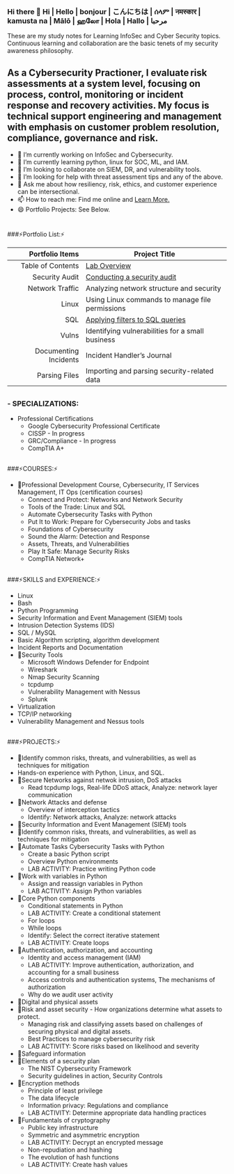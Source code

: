 ### Hi there 👋 Hi | Hello | bonjour | こんにちは | ሰላም | नमस्कार | kamusta na | Mālō | ஹலோ | Hola | Hallo | مرحبا
These are my study notes for Learning InfoSec and Cyber Security topics. Continuous learning and collaboration are the basic tenets of my security awareness philosophy.

## As a Cybersecurity Practioner, I evaluate risk assessments at a system level, focusing on process, control, monitoring or incident response and recovery activities. My focus is technical support engineering and management with emphasis on customer problem resolution, compliance, governance and risk.

- 🔭 I’m currently working on InfoSec and Cybersecurity.
- 🌱 I’m currently learning python, linux for SOC, ML, and IAM.
- 👯 I’m looking to collaborate on SIEM, DR, and vulnerability tools.
- 🤔 I’m looking for help with threat assessment tips and any of the above.
- 💬 Ask me about how resiliency, risk, ethics, and customer experience can be intersectional.
- 📫 How to reach me: Find me online and [Learn More.](https://www.linkedin.com/in/charhunte)
- 😄 Portfolio Projects: See Below.
#
###⚡Portfolio List:⚡

| Portfolio Items       |          Project Title                                                         |
|----------------------:|--------------------------------------------------------------------------------|
|  Table of Contents    | [Lab Overview](https://github.com/Char-Hunt/special-guide#Contact)
|  Security Audit       | [Conducting a security audit](https://github.com/Char-Hunt/Projects-portfolio) |
|  Network Traffic      | Analyzing network structure and security                                       |
|  Linux                | Using Linux commands to manage file permissions                                |
|  SQL                  | [Applying filters to SQL queries](https://github.com/Char-Hunt/Data-Retrievals)|
| Vulns                 | Identifying vulnerabilities for a small business                               |
| Documenting Incidents | Incident Handler’s Journal                                                     |
| Parsing Files         | Importing and parsing security-related data                                    |

##
### -  SPECIALIZATIONS:
- Professional Certifications
  - Google Cybersecurity Professional Certificate
  - CISSP - In progress
  - GRC/Compliance - In progress
  - CompTIA A+
##
###⚡COURSES:⚡
- 🔭Professional Development Course, Cybersecurity, IT Services Management, IT Ops (certification courses)
  - Connect and Protect: Networks and Network Security
  - Tools of the Trade: Linux and SQL
  - Automate Cybersecurity Tasks with Python
  - Put It to Work: Prepare for Cybersecurity Jobs and tasks
  - Foundations of Cybersecurity
  - Sound the Alarm: Detection and Response
  - Assets, Threats, and Vulnerabilities
  - Play It Safe: Manage Security Risks
  - CompTIA Network+
##
###⚡SKILLS and EXPERIENCE:⚡ 
- Linux
- Bash
- Python Programming
- Security Information and Event Management (SIEM) tools
- Intrusion Detection Systems (IDS)
- SQL / MySQL
- Basic Algorithm scripting, algorithm development
- Incident Reports and Documentation
- 🔭Security Tools
  - Microsoft Windows Defender for Endpoint
  - Wireshark
  - Nmap Security Scanning
  - tcpdump
  - Vulnerability Management with Nessus
  - Splunk 
- Virtualization
- TCP/IP networking
- Vulnerability Management and Nessus tools
##
###⚡PROJECTS:⚡
- 🔭Identify common risks, threats, and vulnerabilities, as well as techniques for mitigation
- Hands-on experience with Python, Linux, and SQL.
- 🔭Secure Networks against netwok intrusion, DoS attacks
  - Read tcpdump logs, Real-life DDoS attack, Analyze: network layer communication
- 🔭Network Attacks and defense
  - Overview of interception tactics
  - Identify: Network attacks, Analyze: network attacks
- 🔭Security Information and Event Management (SIEM) tools
- 🔭Identify common risks, threats, and vulnerabilities, as well as techniques for mitigation
- 🔭Automate Tasks Cybersecurity Tasks with Python
  - Create a basic Python script
  - Overview Python environments
  - LAB ACTIVITY: Practice writing Python code
- 🔭Work with variables in Python
  - Assign and reassign variables in Python
  - LAB ACTIVITY: Assign Python variables
- 🔭Core Python components
  - Conditional statements in Python
  - LAB ACTIVITY: Create a conditional statement
  - For loops
  - While loops
  - Identify: Select the correct iterative statement
  - LAB ACTIVITY: Create loops
- 🔭Authentication, authorization, and accounting
  - Identity and access management (IAM)
  - LAB ACTIVITY: Improve authentication, authorization, and accounting for a small business
  - Access controls and authentication systems, The mechanisms of authorization
  - Why do we audit user activity
- 🔭Digital and physical assets
- 🔭Risk and asset security - How organizations determine what assets to protect.
  - Managing risk and classifying assets based on challenges of securing physical and digital assets.
  - Best Practices to manage cybersecurity risk
  - LAB ACTIVITY: Score risks based on likelihood and severity
- 🔭Safeguard information
- 🔭Elements of a security plan
  - The NIST Cybersecurity Framework
  -  Security guidelines in action, Security Controls 
- 🔭Encryption methods
  - Principle of least privilege
  - The data lifecycle
  - Information privacy: Regulations and compliance
  - LAB ACTIVITY: Determine appropriate data handling practices
- 🔭Fundamentals of cryptography
  - Public key infrastructure
  - Symmetric and asymmetric encryption
  - LAB ACTIVITY: Decrypt an encrypted message
  - Non-repudiation and hashing
  - The evolution of hash functions
  - LAB ACTIVITY: Create hash values
##
